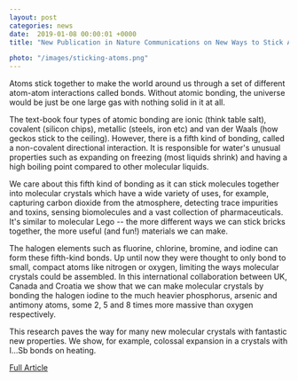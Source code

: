 ```yaml
---                                                                                                                                                                                      
layout: post                                                                                                                                                                             
categories: news                                                                                                                                                                 
date:  2019-01-08 00:00:01 +0000                                                                                                                                                        
title: "New Publication in Nature Communications on New Ways to Stick Atoms Together"

photo: "/images/sticking-atoms.png"
---            
```


Atoms stick together to make the world around us through a set of different atom-atom interactions called bonds. Without atomic bonding, the universe would be just be one large gas with nothing solid in it at all.

The text-book four types of atomic bonding are ionic (think table salt), covalent (silicon chips), metallic (steels, iron etc) and van der Waals (how geckos stick to the ceiling). However, there is a fifth kind of bonding, called a non-covalent directional interaction.  It is responsible for water's unusual properties such as expanding on freezing (most liquids shrink) and having a high boiling point compared to other molecular liquids.

We care about this fifth kind of bonding as it can stick molecules together into molecular crystals which have a wide variety of uses, for example, capturing carbon dioxide from the atmosphere, detecting trace impurities and toxins, sensing biomolecules and a vast collection of pharmaceuticals.  It's similar to molecular Lego -- the more different ways we can stick bricks together, the more useful (and fun!) materials we can make.

The halogen elements such as fluorine, chlorine, bromine, and iodine can form these fifth-kind bonds. Up until now they were thought to only bond to small, compact atoms like nitrogen or oxygen, limiting the ways molecular crystals could be assembled. In this international collaboration between UK, Canada and Croatia we show that we can make molecular crystals by bonding the halogen iodine to the much heavier phosphorus, arsenic and antimony atoms, some 2, 5 and 8 times more massive than oxygen respectively.

 This research paves the way for many new molecular crystals with fantastic new properties.  We show, for example, colossal expansion in a crystals with I...Sb bonds on heating.


[Full Article](https://doi.org/10.1038/s41467-018-07957-6)
